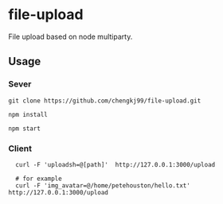 # file-upload

File upload based on node multiparty.

## Usage

### Sever

```shell
git clone https://github.com/chengkj99/file-upload.git

npm install

npm start
```

### Client

```shell
  curl -F 'uploadsh=@[path]'  http://127.0.0.1:3000/upload

  # for example
  curl -F 'img_avatar=@/home/petehouston/hello.txt'  http://127.0.0.1:3000/upload
```
